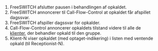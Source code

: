 1. FreeSWITCH afslutter pausen i behandlingen af opkaldet.
1. FreeSWITCH annoncerer til Call-Flow-Control at opkaldet får afspillet dagssvar.
1. FreeSWITCH afspiller dagssvar for opkalder.
1. Call-Flow-Control annoncerer opkaldets tilstand videre til alle de [klienter](Terminologi#klient), der behandler opkald til den gruppe.
1. Klient-N viser opkaldet (med optaget-indikering) i listen med ventende opkald (til Receptionist-N).

